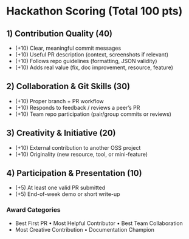 # Hackathon Scoring (Total 100 pts)

## 1) Contribution Quality (40)
- (+10) Clear, meaningful commit messages
- (+10) Useful PR description (context, screenshots if relevant)
- (+10) Follows repo guidelines (formatting, JSON validity)
- (+10) Adds real value (fix, doc improvement, resource, feature)

## 2) Collaboration & Git Skills (30)
- (+10) Proper branch + PR workflow
- (+10) Responds to feedback / reviews a peer’s PR
- (+10) Team repo participation (pair/group commits or reviews)

## 3) Creativity & Initiative (20)
- (+10) External contribution to another OSS project
- (+10) Originality (new resource, tool, or mini-feature)

## 4) Participation & Presentation (10)
- (+5) At least one valid PR submitted
- (+5) End-of-week demo or short write-up

### Award Categories
- Best First PR • Most Helpful Contributor • Best Team Collaboration  
- Most Creative Contribution • Documentation Champion
